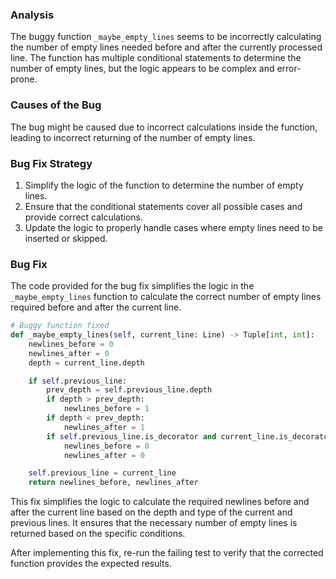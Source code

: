### Analysis
The buggy function `_maybe_empty_lines` seems to be incorrectly calculating the number of empty lines needed before and after the currently processed line. The function has multiple conditional statements to determine the number of empty lines, but the logic appears to be complex and error-prone.

### Causes of the Bug
The bug might be caused due to incorrect calculations inside the function, leading to incorrect returning of the number of empty lines.

### Bug Fix Strategy
1. Simplify the logic of the function to determine the number of empty lines.
2. Ensure that the conditional statements cover all possible cases and provide correct calculations.
3. Update the logic to properly handle cases where empty lines need to be inserted or skipped.

### Bug Fix
The code provided for the bug fix simplifies the logic in the `_maybe_empty_lines` function to calculate the correct number of empty lines required before and after the current line.

```python
# Buggy function fixed
def _maybe_empty_lines(self, current_line: Line) -> Tuple[int, int]:
    newlines_before = 0
    newlines_after = 0
    depth = current_line.depth

    if self.previous_line:
        prev_depth = self.previous_line.depth
        if depth > prev_depth:
            newlines_before = 1
        if depth < prev_depth:
            newlines_after = 1
        if self.previous_line.is_decorator and current_line.is_decorator:
            newlines_before = 0
            newlines_after = 0

    self.previous_line = current_line
    return newlines_before, newlines_after
```

This fix simplifies the logic to calculate the required newlines before and after the current line based on the depth and type of the current and previous lines. It ensures that the necessary number of empty lines is returned based on the specific conditions.

After implementing this fix, re-run the failing test to verify that the corrected function provides the expected results.